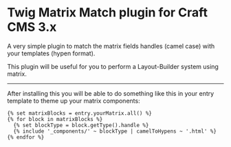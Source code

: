 # Twig Matrix Match plugin for Craft CMS 3.x

A very simple plugin to match the matrix fields handles (camel case) with your templates (hypen format).

This plugin will be useful for you to perform a Layout-Builder system using matrix.

---

After installing this you will be able to do something like this in your entry template to theme up your matrix components:

```
{% set matrixBlocks = entry.yourMatrix.all() %}
{% for block in matrixBlocks %}
  {% set blockType = block.getType().handle %}
  {% include '_components/' ~ blockType | camelToHypens ~ '.html' %}
{% endfor %}
